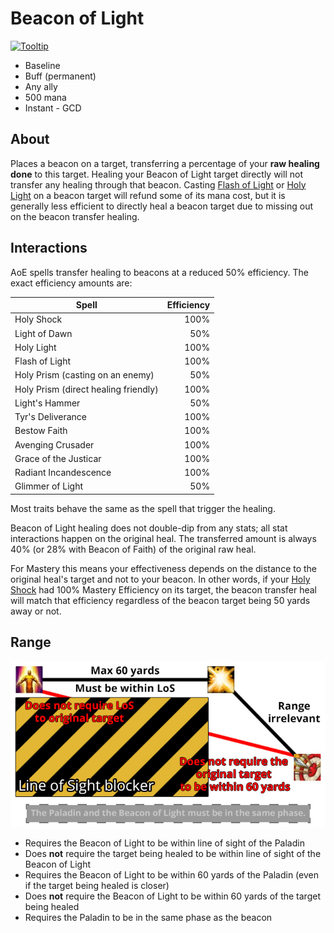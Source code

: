 # Beacon of Light

[![Tooltip](https://user-images.githubusercontent.com/4565223/39920688-34f30756-5518-11e8-85b9-8a510ff5e409.png)](https://beta.wowdb.com/spells/53563-beacon-of-light)

- Baseline
- Buff (permanent)
- Any ally
- 500 mana
- Instant - GCD

## About

Places a beacon on a target, transferring a percentage of your **raw healing done** to this target. Healing your Beacon of Light target directly will not transfer any healing through that beacon. Casting [Flash of Light](./FlashOfLight.md) or [Holy Light](./HolyLight.md) on a beacon target will refund some of its mana cost, but it is generally less efficient to directly heal a beacon target due to missing out on the beacon transfer healing.

## Interactions

AoE spells transfer healing to beacons at a reduced 50% efficiency. The exact efficiency amounts are:

| Spell | Efficiency |
| ----- | ---------: |
| Holy Shock | 100% |
| Light of Dawn | 50% |
| Holy Light | 100% |
| Flash of Light | 100% |
| Holy Prism (casting on an enemy) | 50% |
| Holy Prism (direct healing friendly) | 100% |
| Light's Hammer | 50% |
| Tyr's Deliverance | 100% |
| Bestow Faith | 100% |
| Avenging Crusader | 100% |
| Grace of the Justicar | 100% |
| Radiant Incandescence | 100% |
| Glimmer of Light | 50% |

Most traits behave the same as the spell that trigger the healing.

Beacon of Light healing does not double-dip from any stats; all stat interactions happen on the original heal. The transferred amount is always 40% (or 28% with Beacon of Faith) of the original raw heal.

For Mastery this means your effectiveness depends on the distance to the original heal's target and not to your beacon. In other words, if your [Holy Shock](./HolyShock.md) had 100% Mastery Efficiency on its target, the beacon transfer heal will match that efficiency regardless of the beacon target being 50 yards away or not.

## Range

![Illustration](/Assets/BeaconTargeting.jpg)

- Requires the Beacon of Light to be within line of sight of the Paladin
- Does **not** require the target being healed to be within line of sight of the Beacon of Light
- Requires the Beacon of Light to be within 60 yards of the Paladin (even if the target being healed is closer)
- Does **not** require the Beacon of Light to be within 60 yards of the target being healed
- Requires the Paladin to be in the same phase as the beacon
